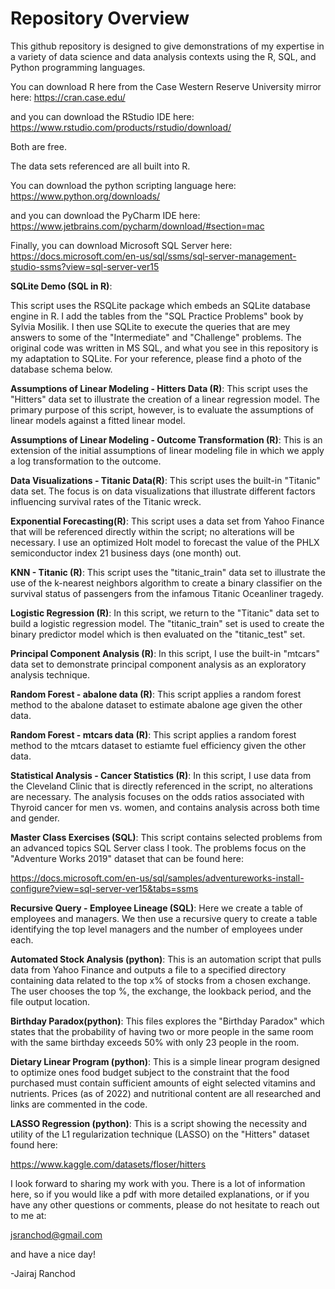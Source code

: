 # Repository Overview
This github repository is designed to give demonstrations of my expertise in a variety of data science and data analysis contexts using the R, SQL, and Python programming languages.

You can download R here from the Case Western Reserve University mirror here:
https://cran.case.edu/

and you can download the RStudio IDE here:
https://www.rstudio.com/products/rstudio/download/

Both are free.

The data sets referenced are all built into R.

You can download the python scripting language here:
https://www.python.org/downloads/

and you can download the PyCharm IDE here:
https://www.jetbrains.com/pycharm/download/#section=mac

Finally, you can download Microsoft SQL Server here:
https://docs.microsoft.com/en-us/sql/ssms/sql-server-management-studio-ssms?view=sql-server-ver15

**SQLite Demo (SQL in R)**:

This script uses the RSQLite package which embeds an SQLite database engine in R.  I add the tables from the "SQL Practice Problems" book by Sylvia Mosilik.  I then use SQLite to execute the queries that are mey answers to some of the "Intermediate" and "Challenge" problems.  The original code was written in MS SQL, and what you see in this repository is my adaptation to SQLite.  For your reference, please find a photo of the database schema below.

**Assumptions of Linear Modeling - Hitters Data (R)**: 
This script uses the "Hitters" data set to illustrate the creation of a linear regression model. The primary purpose of this script, however, is to evaluate the assumptions of linear models against a fitted linear model.

**Assumptions of Linear Modeling - Outcome Transformation (R)**:
This is an extension of the initial assumptions of linear modeling file in which we apply a log transformation to the outcome.

**Data Visualizations - Titanic Data(R)**: 
This script uses the built-in "Titanic" data set.  The focus is on data visualizations that illustrate different factors influencing survival rates of the Titanic wreck.

**Exponential Forecasting(R)**:
This script uses a data set from Yahoo Finance that will be referenced directly within the script; no alterations will be necessary.  I use an optimized Holt model to forecast the value of the PHLX semiconductor index 21 business days (one month) out.

**KNN - Titanic (R)**:
This script uses the "titanic_train" data set to illustrate the use of the k-nearest neighbors algorithm to create a binary classifier on the survival status of passengers from the infamous Titanic Oceanliner tragedy.

**Logistic Regression (R)**:
In this script, we return to the "Titanic" data set to build a logistic regression model.  The "titanic_train" set is used to create the binary predictor model which is then evaluated on the "titanic_test" set.

**Principal Component Analysis (R)**:
In this script, I use the built-in "mtcars" data set to demonstrate principal component analysis as an exploratory analysis technique.

**Random Forest - abalone data (R)**: 
This script applies a random forest method to the abalone dataset to estimate abalone age given the other data.

**Random Forest - mtcars data (R)**:
This script applies a random forest method to the mtcars dataset to estiamte fuel efficiency given the other data.

**Statistical Analysis - Cancer Statistics (R)**: 
In this script, I use data from the Cleveland Clinic that is directly referenced in the script, no alterations are necessary.  The analysis focuses on the odds ratios associated with Thyroid cancer for men vs. women, and contains analysis across both time and gender.

**Master Class Exercises (SQL)**:
This script contains selected problems from an advanced topics SQL Server class I took.  The problems focus on the "Adventure Works 2019" dataset that can be found here:

https://docs.microsoft.com/en-us/sql/samples/adventureworks-install-configure?view=sql-server-ver15&tabs=ssms

**Recursive Query - Employee Lineage (SQL)**:
Here we create a table of employees and managers.  We then use a recursive query to create a table identifying the top level managers and the number of employees under each.

**Automated Stock Analysis (python)**:
This is an automation script that pulls data from Yahoo Finance and outputs a file to a specified directory containing data related to the top x% of stocks from a chosen exchange.  The user chooses the top %, the exchange, the lookback period, and the file output location.

**Birthday Paradox(python)**:
This files explores the "Birthday Paradox" which states that the probability of having two or more people in the same room with the same birthday exceeds 50% with only 23 people in the room.

**Dietary Linear Program (python)**:
This is a simple linear program designed to optimize ones food budget subject to the constraint that the food purchased must contain sufficient amounts of eight selected vitamins and nutrients.  Prices (as of 2022) and nutritional content are all researched and links are commented in the code.

**LASSO Regression (python)**:
This is a script showing the necessity and utility of the L1 regularization technique (LASSO) on the "Hitters" dataset found here:

https://www.kaggle.com/datasets/floser/hitters


I look forward to sharing my work with you. There is a lot of information here, so if you would like a pdf with more detailed explanations, or if you have any other questions or comments, please do not hesitate to reach out to me at:

jsranchod@gmail.com

and have a nice day!

-Jairaj Ranchod
